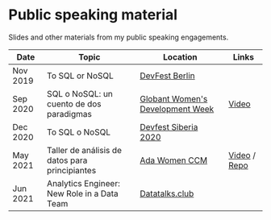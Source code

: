 # Public speaking material
Slides and other materials from my public speaking engagements.

| Date       | Topic                                    | Location                                                                                          | Links                 |
|------------|------------------------------------------|---------------------------------------------------------------------------------------------------|-----------------------|
| Nov 2019     | To SQL or NoSQL                          | [DevFest Berlin](https://2019.devfest-berlin.de/)                                                 | |
| Sep 2020     | SQL o NoSQL: un cuento de dos paradigmas | [Globant Women's Development Week](https://hopin.to/events/women-s-development-week-globant-2020) | [Video](https://www.youtube.com/watch?v=re6NjKFa9f0&list=PLWWBZaul8Ahxxzx8JTQuqI8kRyEEIcPmp&index=6)                                            |
| Dec 2020   | To SQL o NoSQL | [Devfest Siberia 2020](https://gdg-siberia.com/) |                                             |
| May 2021   | Taller de análisis de datos para principiantes | [Ada Women CCM](https://www.instagram.com/p/COvvXXXDJX_/?utm_source=ig_web_copy_link) | [Video](https://www.facebook.com/adawomenitc/videos/2838110419788089/?redirect=false) / [Repo](https://github.com/Victoriapm/analisis-datos-principiantes)|
| Jun 2021   | Analytics Engineer: New Role in a Data Team | [Datatalks.club](https://www.eventbrite.de/e/analytics-engineer-new-role-in-a-data-team-tickets-153419478791) |                                             |

